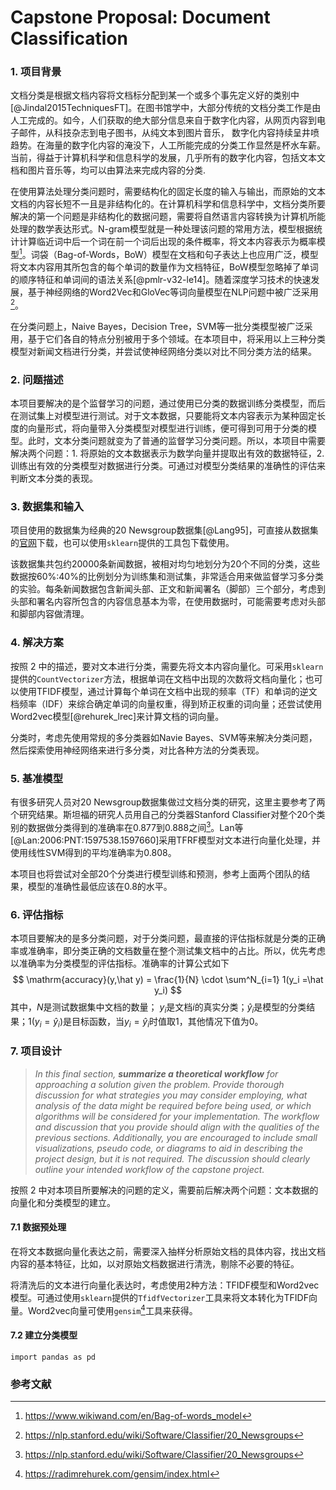 # Capstone Proposal: Document Classification

### 1. 项目背景

文档分类是根据文档内容将文档标分配到某一个或多个事先定义好的类别中[@Jindal2015TechniquesFT]。在图书馆学中，大部分传统的文档分类工作是由人工完成的。如今，人们获取的绝大部分信息来自于数字化内容，从网页内容到电子邮件，从科技杂志到电子图书，从纯文本到图片音乐， 数字化内容持续呈井喷趋势。在海量的数字化内容的淹没下，人工所能完成的分类工作显然是杯水车薪。当前，得益于计算机科学和信息科学的发展，几乎所有的数字化内容，包括文本文档和图片音乐等，均可以由算法来完成内容的分类. 

在使用算法处理分类问题时，需要结构化的固定长度的输入与输出，而原始的文本文档的内容长短不一且是非结构化的。在计算机科学和信息科学中，文档分类所要解决的第一个问题是非结构化的数据问题，需要将自然语言内容转换为计算机所能处理的数学表达形式。N-gram模型就是一种处理该问题的常用方法，模型根据统计计算临近词中后一个词在前一个词后出现的条件概率，将文本内容表示为概率模型[^2]。词袋（Bag-of-Words，BoW）模型在文档和句子表达上也应用广泛，模型将文本内容用其所包含的每个单词的数量作为文档特征，BoW模型忽略掉了单词的顺序特征和单词间的语法关系[@pmlr-v32-le14]。随着深度学习技术的快速发展，基于神经网络的Word2Vec和GloVec等词向量模型在NLP问题中被广泛采用[^4]。

在分类问题上，Naive Bayes，Decision Tree，SVM等一批分类模型被广泛采用，基于它们各自的特点分别被用于多个领域。在本项目中，将采用以上三种分类模型对新闻文档进行分类，并尝试使神经网络分类以对比不同分类方法的结果。

### 2. 问题描述

本项目要解决的是个监督学习的问题，通过使用已分类的数据训练分类模型，而后在测试集上对模型进行测试。对于文本数据，只要能将文本内容表示为某种固定长度的向量形式，将向量带入分类模型对模型进行训练，便可得到可用于分类的模型。此时，文本分类问题就变为了普通的监督学习分类问题。所以，本项目中需要解决两个问题：1. 将原始的文本数据表示为数学向量并提取出有效的数据特征，2. 训练出有效的分类模型对数据进行分类。可通过对模型分类结果的准确性的评估来判断文本分类的表现。

### 3. 数据集和输入

项目使用的数据集为经典的20 Newsgroup数据集[@Lang95]，可直接从数据集的[官网](http://www.qwone.com/~jason/20Newsgroups/)下载，也可以使用`sklearn`提供的工具包下载使用。

该数据集共包约20000条新闻数据，被相对均匀地划分为20个不同的分类，这些数据按60%:40%的比例划分为训练集和测试集，非常适合用来做监督学习多分类的实验。每条新闻数据包含新闻头部、正文和新闻署名（脚部）三个部分，考虑到头部和署名内容所包含的内容信息基本为零，在使用数据时，可能需要考虑对头部和脚部内容做清理。

### 4. 解决方案

按照 2 中的描述，要对文本进行分类，需要先将文本内容向量化。可采用`sklearn`提供的`CountVectorizer`方法，根据单词在文档中出现的次数将文档向量化；也可以使用TFIDF模型，通过计算每个单词在文档中出现的频率（TF）和单词的逆文档频率（IDF）来综合确定单词的向量权重，得到矫正权重的词向量；还尝试使用Word2vec模型[@rehurek_lrec]来计算文档的词向量。

分类时，考虑先使用常规的多分类器如Navie Bayes、SVM等来解决分类问题，然后探索使用神经网络来进行多分类，对比各种方法的分类表现。	

### 5. 基准模型

有很多研究人员对20 Newsgroup数据集做过文档分类的研究，这里主要参考了两个研究结果。斯坦福的研究人员用自己的分类器Stanford Classifier对整个20个类别的数据做分类得到的准确率在0.877到0.888之间[^4]。Lan等[@Lan:2006:PNT:1597538.1597660]采用TFRF模型对文本进行向量化处理，并使用线性SVM得到的平均准确率为0.808。

本项目也将尝试对全部20个分类进行模型训练和预测，参考上面两个团队的结果，模型的准确性最低应该在0.8的水平。

### 6. 评估指标

本项目要解决的是多分类问题，对于分类问题，最直接的评估指标就是分类的正确率或准确率，即分类正确的文档数量在整个测试集文档中的占比。所以，优先考虑以准确率为分类模型的评估指标。准确率的计算公式如下
$$
\mathrm{accuracy}(y,\hat y) = \frac{1}{N} \cdot \sum^N_{i=1} 1(y_i =\hat y_i)
$$
其中，$N$是测试数据集中文档的数量； $y_i$是文档$i$的真实分类；$\hat y_i$是模型的分类结果；$1(y_i =\hat y_i)$是目标函数，当$y_i = \hat y_i$时值取1，其他情况下值为0。

### 7. 项目设计

> *In this final section, **summarize a theoretical workflow** for approaching a solution given the problem. Provide thorough discussion for what strategies you may consider employing, what analysis of the data might be required before being used, or which algorithms will be considered for your implementation. The workflow and discussion that you provide should align with the qualities of the previous sections. Additionally, you are encouraged to include small visualizations, pseudo code, or diagrams to aid in describing the project design, but it is not required. The discussion should clearly outline your intended workflow of the capstone project.*

按照 2 中对本项目所要解决的问题的定义，需要前后解决两个问题：文本数据的向量化和分类模型的建立。

#### 7.1 数据预处理

在将文本数据向量化表达之前，需要深入抽样分析原始文档的具体内容，找出文档内容的基本特征，比如，以对原始文档数据进行清洗，剔除不必要的特征。

将清洗后的文本进行向量化表达时，考虑使用2种方法：TFIDF模型和Word2vec模型。可通过使用`sklearn`提供的`TfidfVectorizer`工具来将文本转化为TFIDF向量。Word2vec向量可使用`gensim`[^5]工具来获得。

#### 7.2 建立分类模型

```
import pandas as pd
```











[^1]: https://www.wikiwand.com/en/N-gram#/overview
[^2]: https://www.wikiwand.com/en/Bag-of-words_model
[^3]: http://blog.aylien.com/overview-word-embeddings-history-word2vec-cbow-glove/
[^4]: https://nlp.stanford.edu/wiki/Software/Classifier/20_Newsgroups
[^5]: https://radimrehurek.com/gensim/index.html

### 参考文献
